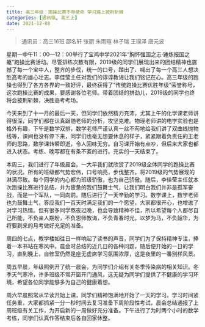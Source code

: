 ```yaml
---
title: 高三年级：跑操比赛不辱使命 学习路上披荆斩棘
categories: [通讯稿, 高三上]
date: 2021-12-08
---
```


> 通讯员：高三16班 邵名轩 张丽 朱雨暄 林子瑞 王璞泽 唐元波

星期一中午11：00—12：00举行了宝鸡中学2021年“胸怀强国之志·锤炼报国之躯”跑操比赛活动。尽管排练次数有限，2019级的同学们展现出来的团结精神也震撼了每一个宝中人，整齐的步伐，统一的口号，踏出了、喊出了每一个高三人想决胜高考的雄心壮志。李佳莹主任对我们的谆谆教诲让我们铭记在心。高三年级的跑操也得到了各方各界的一致好评，最终获得了“传统跑操比赛优胜年级”荣誉称号，这次跑操比赛的成果，要感谢各位老师。带着团结的拼劲儿，2019级的同学也终将会披荆斩棘，决胜高考考场。

今天来到了十一月的最后一天，但同学们依然精力充沛，尤其上午的化学课老师讲得很深，同学们都在认真跟随老师的分析，攻坚克难。物理老师讲的电学实验也是格外有趣，下午是数学双排，数学老师严谨认真一丝不苟地给我们讲了双曲线抛物线等，课间也没有停下来，同学们也毫无想要休息的样子，紧紧跟着负责任的王老师的思路，数学课转瞬即逝，令人回味无穷。自习课开始有点吵，但后来大家也都进入状态。考练、晚写都在有条不紊的进行。充实的一天结束了。

本周三，我们进行了年级晨会。一大早我们就欣赏了2019级全体同学的跑操比赛的状况。所有的班级都气势宏伟，口号响亮，步伐整齐，将2019级的气势展现的淋漓尽致。每个同学的内心都为班级骄傲，也为自己骄傲。随后，李佳莹主任就本次跑操比赛进行总结，并为疲惫的我们鼓舞士气，让我们明白我们并非是孤军奋战，而是一个军队，一同向前。随后进行了一天辛勤的学习。数学课上，数学老师也为鼓舞士气，答应我们一百天时满足我们的一个愿望，大家都很开心，也增进了对学习热情。但有很多同学熬夜过晚，也会导致精神不佳，所以希望每个人都尽自己所能，不负亲人期盼，不负恩师教诲，不负青春时光，以梦为马，不负韶华，为将要到来的月考做好充足的准备。

周四的七点，教学楼如往日一样响起了读书的声音，同学们为了保持精神专注，捧着一本书站在寒风中。晨会时总结的近几日的各种问题，随后便开始的一日的学习，直到晚上，自修室仍然是座无虚席学习氛围浓厚，这是夜里的一番别样风景。

周五早晨，年级照例开了统一晨会，为同学们介绍有关冬季传染病的相关知识。冬季天气寒冷，许多班级不常开窗开门通风，这无疑为同学们提供了不健康的学习环境，希望各位同学能够多为自己的健康着想。

周六早晨照常从早读开始上课，同学们精神饱满地开始了一天的学习。学习时间紧任务重，大家都抓紧一分一秒时间去复习准备下周阶段性考试，晨会总结通报了上周班级有关工作，为开启新的一周做好充分准备。下午进行了为时两个小时的数学考练，同学们认真作答结束后各自回家休整。
